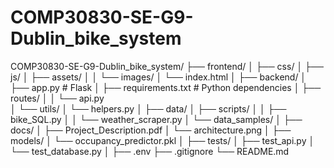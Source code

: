 # COMP30830-SE-G9-Dublin_bike_system

COMP30830-SE-G9-Dublin_bike_system/
├── frontend/
│   ├── css/
│   ├── js/
│   ├── assets/
│   │   └── images/
│   └── index.html
│
├── backend/
│   ├── app.py               # Flask
│   ├── requirements.txt     # Python dependencies
│   ├── routes/
│   │   └── api.py           
│   └── utils/
│       └── helpers.py
│
├── data/
│   ├── scripts/
│   │   ├── bike_SQL.py
│   │   └── weather_scraper.py
│   └── data_samples/
│
├── docs/
│   ├── Project_Description.pdf
│   └── architecture.png
│
├── models/
│   └── occupancy_predictor.pkl
│
├── tests/
│   ├── test_api.py
│   └── test_database.py
│
├── .env
├── .gitignore
└── README.md
